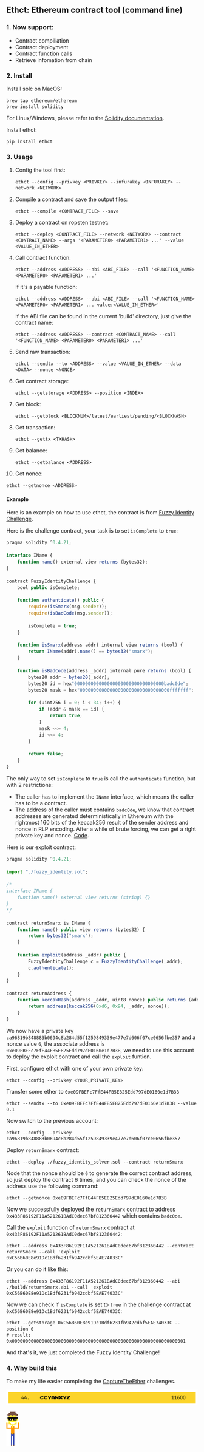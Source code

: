 ## Ethct: Ethereum contract tool (command line)

### 1. Now support:

* Contract compiliation
* Contract deployment
* Contract function calls
* Retrieve infomation from chain

### 2. Install

Install solc on MacOS:

```
brew tap ethereum/ethereum
brew install solidity
```

For Linux/Windows, please refer to the [Solidity documentation](https://solidity.readthedocs.io/en/latest/installing-solidity.html#binary-packages).

Install ethct:

```
pip install ethct
```

### 3. Usage

1. Config the tool first:

   ```
   ethct --config --privkey <PRIVKEY> --infurakey <INFURAKEY> --network <NETWORK>
   ```

2. Compile a contract and save the output files:

   ```
   ethct --compile <CONTRACT_FILE> --save
   ```

3. Deploy a contract on ropsten testnet:

   ```
   ethct --deploy <CONTRACT_FILE> --network <NETWORK> --contract <CONTRACT_NAME> --args '<PARAMETER0> <PARAMETER1> ...' --value <VALUE_IN_ETHER>
   ```

4. Call contract function:

   ```
   ethct --address <ADDRESS> --abi <ABI_FILE> --call '<FUNCTION_NAME> <PARAMETER0> <PARAMETER1> ...'
   ```

   If it's a payable function:

   ```
   ethct --address <ADDRESS> --abi <ABI_FILE> --call '<FUNCTION_NAME> <PARAMETER0> <PARAMETER1> ... value:<VALUE_IN_ETHER>'
   ```

   If the ABI file can be found in the current 'build' directory, just give the contract name:

   ```
   ethct --address <ADDRESS> --contract <CONTRACT_NAME> --call '<FUNCTION_NAME> <PARAMETER0> <PARAMETER1> ...'
   ```

5. Send raw transaction:

   ```
   ethct --sendtx --to <ADDRESS> --value <VALUE_IN_ETHER> --data <DATA> --nonce <NONCE>
   ```

6. Get contract storage:

   ```
   ethct --getstorage <ADDRESS> --position <INDEX>
   ```

7. Get block:

   ```
   ethct --getblock <BLOCKNUM>/latest/earliest/pending/<BLOCKHASH>
   ```

8. Get transaction:

   ```
   ethct --gettx <TXHASH>
   ```

9. Get balance:

   ```
   ethct --getbalance <ADDRESS>
   ```

10. Get nonce:

   ```
   ethct --getnonce <ADDRESS>
   ```

#### Example

Here is an example on how to use ethct, the contract is from [Fuzzy Identity Challenge](https://capturetheether.com/challenges/accounts/fuzzy-identity/).

Here is the challenge contract, your task is to set `isComplete` to `true`:

```js
pragma solidity ^0.4.21;

interface IName {
    function name() external view returns (bytes32);
}

contract FuzzyIdentityChallenge {
    bool public isComplete;

    function authenticate() public {
        require(isSmarx(msg.sender));
        require(isBadCode(msg.sender));

        isComplete = true;
    }

    function isSmarx(address addr) internal view returns (bool) {
        return IName(addr).name() == bytes32("smarx");
    }

    function isBadCode(address _addr) internal pure returns (bool) {
        bytes20 addr = bytes20(_addr);
        bytes20 id = hex"000000000000000000000000000000000badc0de";
        bytes20 mask = hex"000000000000000000000000000000000fffffff";

        for (uint256 i = 0; i < 34; i++) {
            if (addr & mask == id) {
                return true;
            }
            mask <<= 4;
            id <<= 4;
        }

        return false;
    }
}
```

The only way to set `isComplete` to `true` is call the `authenticate` function, but with 2 restrictions:

* The caller has to implement the `IName` interface, which means the caller has to be a contract.
* The address of the caller must contains `badc0de`, we know that contract addresses are generated deterministically in Ethereum with the rightmost 160 bits of the keccak256 result of the sender address and nonce in RLP encoding. After a while of brute forcing, we can get a right private key and nonce. [Code](https://github.com/ccyanxyz/capturetheerher/blob/master/fuzzy_identity.js).

Here is our exploit contract:

```js
pragma solidity ^0.4.21;

import "./fuzzy_identity.sol";

/*
interface IName {
	function name() external view returns (string) {}
}
*/

contract returnSmarx is IName {
	function name() public view returns (bytes32) {
		return bytes32("smarx");
	}

	function exploit(address _addr) public {
		FuzzyIdentityChallenge c = FuzzyIdentityChallenge(_addr);
		c.authenticate();
	}
}

contract returnAddress {
	function keccakHash(address _addr, uint8 nonce) public returns (address) {
		return address(keccak256(0xd6, 0x94, _addr, nonce));
	}
}
```

We now have a private key `ca96819b848883b0694c8b284d55f1259849339e477e7d606f07ce0656fbe357` and a nonce value `6`,  the associate address is `0xe09FBEFc7FfE44FB5E825Edd797dE0160e1d7B3B`, we need to use this account to deploy the exploit contract and call the `exploit` funtion.

First, configure ethct with one of your own private key:

```
ethct --config --privkey <YOUR_PRIVATE_KEY>
```

Transfer some ether to `0xe09FBEFc7FfE44FB5E825Edd797dE0160e1d7B3B`

```
ethct --sendtx --to 0xe09FBEFc7FfE44FB5E825Edd797dE0160e1d7B3B --value 0.1
```

Now switch to the previous account:

```
ethct --config --privkey ca96819b848883b0694c8b284d55f1259849339e477e7d606f07ce0656fbe357
```

Deploy `returnSmarx` contract:

```
ethct --deploy ./fuzzy_identity_solver.sol --contract returnSmarx
```

Node that the nonce should be `6` to generate the correct contract address, so just deploy the contract 6 times, and you can check the nonce of the address use the following command:

```
ethct --getnonce 0xe09FBEFc7FfE44FB5E825Edd797dE0160e1d7B3B
```

Now we successfully deployed the `returnSmarx` contract to address `0x433F86192F11A521261BAdC0dec67bf812360442` which contains `badc0de`.

Call the `exploit` function of `returnSmarx` contract at `0x433F86192F11A521261BAdC0dec67bf812360442`:

```
ethct --address 0x433F86192F11A521261BAdC0dec67bf812360442 --contract returnSmarx --call 'exploit 0xC56B60E8e91Dc1Bdf6231fb942cdbf5EAE74033C'
```

Or you can do it like this:

```
ethct --address 0x433F86192F11A521261BAdC0dec67bf812360442 --abi ./build/returnSmarx.abi --call 'exploit 0xC56B60E8e91Dc1Bdf6231fb942cdbf5EAE74033C'
```

Now we can check if  `isComplete` is set to `true` in the challenge contract at `0xC56B60E8e91Dc1Bdf6231fb942cdbf5EAE74033C`:

```
ethct --getstorage 0xC56B60E8e91Dc1Bdf6231fb942cdbf5EAE74033C --position 0
# result: 0x0000000000000000000000000000000000000000000000000000000000000001
```

And that's it, we just completed the Fuzzy Identity Challenge!

### 4. Why build this

To make my life easier completing the [CaptureTheEther](https://capturetheether.com) challenges.

![leaderboard](./imgs/leaderboard.png)

![happynerd](./imgs/happynerd.gif)